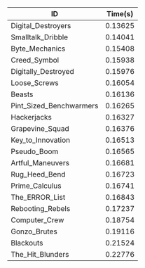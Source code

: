 |ID|Time(s)|
|-|-|
|Digital_Destroyers|0.13625|
|Smalltalk_Dribble|0.14041|
|Byte_Mechanics|0.15408|
|Creed_Symbol|0.15938|
|Digitally_Destroyed|0.15976|
|Loose_Screws|0.16054|
|Beasts|0.16136|
|Pint_Sized_Benchwarmers|0.16265|
|Hackerjacks|0.16327|
|Grapevine_Squad|0.16376|
|Key_to_Innovation|0.16513|
|Pseudo_Boom|0.16565|
|Artful_Maneuvers|0.16681|
|Rug_Heed_Bend|0.16723|
|Prime_Calculus|0.16741|
|The_ERROR_List|0.16843|
|Rebooting_Rebels|0.17237|
|Computer_Crew|0.18754|
|Gonzo_Brutes|0.19116|
|Blackouts|0.21524|
|The_Hit_Blunders|0.22776|
